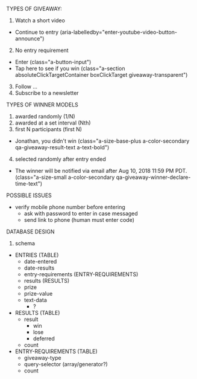 TYPES OF GIVEAWAY:
1. Watch a short video
- Continue to entry (aria-labelledby="enter-youtube-video-button-announce")

2. No entry requirement
- Enter (class="a-button-input")
- Tap here to see if you win (class="a-section absoluteClickTargetContainer boxClickTarget giveaway-transparent")
3. Follow ...
4. Subscribe to a newsletter

TYPES OF WINNER MODELS
1. awarded randomly (1/N)
2. awarded at a set interval (Nth)
3. first N participants (first N)
- Jonathan, you didn't win (class="a-size-base-plus a-color-secondary qa-giveaway-result-text a-text-bold")

4. selected randomly after entry ended
- The winner will be notified via email after Aug 10, 2018 11:59 PM PDT. (class="a-size-small a-color-secondary qa-giveaway-winner-declare-time-text")

POSSIBLE ISSUES
- verify mobile phone number before entering
  - ask with password to enter in case messaged
  - send link to phone (human must enter code)

DATABASE DESIGN
1. schema
- ENTRIES (TABLE)
  - date-entered
  - date-results
  - entry-requirements (ENTRY-REQUIREMENTS)
  - results (RESULTS)
  - prize
  - prize-value
  - text-data
    - ?
- RESULTS (TABLE)
  - result
    - win
    - lose
    - deferred
  - count
- ENTRY-REQUIREMENTS (TABLE)
  - giveaway-type
  - query-selector (array/generator?)
  - count
